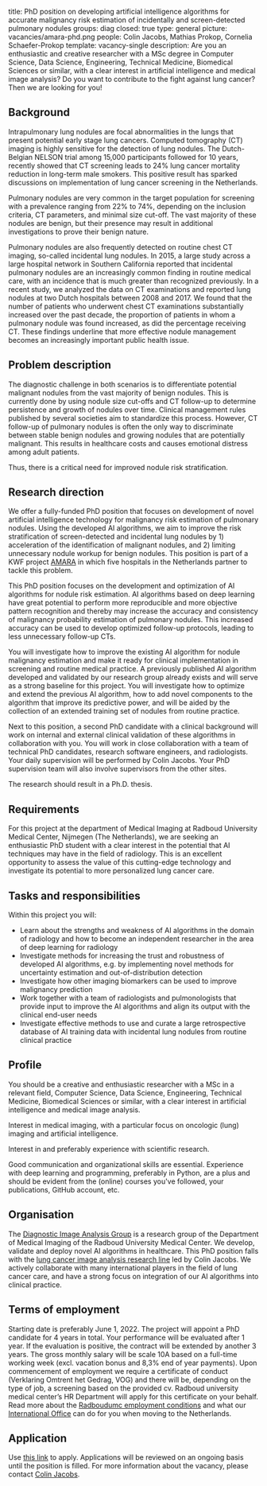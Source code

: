 title: PhD position on developing artificial intelligence algorithms for accurate malignancy risk estimation of incidentally and screen-detected pulmonary nodules
groups: diag
closed: true
type: general 
picture: vacancies/amara-phd.png
people: Colin Jacobs, Mathias Prokop, Cornelia Schaefer-Prokop
template: vacancy-single
description: Are you an enthusiastic and creative researcher with a MSc degree in Computer Science, Data Science, Engineering, Technical Medicine, Biomedical Sciences or similar, with a clear interest in artificial intelligence and medical image analysis? Do you want to contribute to the fight against lung cancer? Then we are looking for you!

## Background
Intrapulmonary lung nodules are focal abnormalities in the lungs that present potential early stage lung cancers. Computed tomography (CT) imaging is highly sensitive for the detection of lung nodules. The Dutch-Belgian NELSON trial among 15,000 participants followed for 10 years, recently showed that CT screening leads to 24% lung cancer mortality reduction in long-term male smokers. This positive result has sparked discussions on implementation of lung cancer screening in the Netherlands.

Pulmonary nodules are very common in the target population for screening with a prevalence ranging from 22% to 74%, depending on the inclusion criteria, CT parameters, and minimal size cut-off. The vast majority of these nodules are benign, but their presence may result in additional investigations to prove their benign nature. 

Pulmonary nodules are also frequently detected on routine chest CT imaging, so-called incidental lung nodules. In 2015, a large study across a large hospital network in Southern California reported that incidental pulmonary nodules are an increasingly common finding in routine medical care, with an incidence that is much greater than recognized previously. In a recent study, we analyzed the data on CT examinations and reported lung nodules at two Dutch hospitals between 2008 and 2017. We found that the number of patients who underwent chest CT examinations substantially increased over the past decade, the proportion of patients in whom a pulmonary nodule was found increased, as did the percentage receiving CT. These findings underline that more effective nodule management becomes an increasingly important public health issue.

## Problem description
The diagnostic challenge in both scenarios is to differentiate potential malignant nodules from the vast majority of benign nodules. This is currently done by using nodule size cut-offs and CT follow-up to determine persistence and growth of nodules over time. Clinical management rules published by several societies aim to standardize this process. However, CT follow-up of pulmonary nodules is often the only way to discriminate between stable benign nodules and growing nodules that are potentially malignant. This results in healthcare costs and causes emotional distress among adult patients.

Thus, there is a critical need for improved nodule risk stratification. 

## Research direction
We offer a fully-funded PhD position that focuses on development of novel artificial intelligence technology for malignancy risk estimation of pulmonary nodules. Using the developed AI algorithms, we aim to improve the risk stratification of screen-detected and incidental lung nodules by 1) acceleration of the identification of malignant nodules, and 2) limiting unnecessary nodule workup for benign nodules. This position is part of a KWF project [AMARA](https://www.diagnijmegen.nl/projects/amara/) in which five hospitals in the Netherlands partner to tackle this problem.

This PhD position focuses on the development and optimization of AI algorithms for nodule risk estimation. AI algorithms based on deep learning have great potential to perform more reproducible and more objective pattern recognition and thereby may increase the accuracy and consistency of malignancy probability estimation of pulmonary nodules. This increased accuracy can be used to develop optimized follow-up protocols, leading to less unnecessary follow-up CTs.

You will investigate how to improve the existing AI algorithm for nodule malignancy estimation and make it ready for clinical implementation in screening and routine medical practice. A previously published AI algorithm developed and validated by our research group already exists and will serve as a strong baseline for this project. You will investigate how to optimize and extend the previous AI algorithm, how to add novel components to the algorithm that improve its predictive power, and will be aided by the collection of an extended training set of nodules from routine practice.

Next to this position, a second PhD candidate with a clinical background will work on internal and external clinical validation of these algorithms in collaboration with you. You will work in close collaboration with a team of technical PhD candidates, research software engineers, and radiologists. Your daily supervision will be performed by Colin Jacobs. Your PhD supervision team will also involve supervisors from the other sites.

The research should result in a Ph.D. thesis.

## Requirements
For this project at the department of Medical Imaging at Radboud University Medical Center, Nijmegen (The Netherlands), we are seeking an enthusiastic PhD student with a clear interest in the potential that AI techniques may have in the field of radiology. This is an excellent opportunity to assess the value of this cutting-edge technology and investigate its potential to more personalized lung cancer care.

## Tasks and responsibilities
Within this project you will:

* Learn about the strengths and weakness of AI algorithms in the domain of radiology and how to become an independent researcher in the area of deep learning for radiology
* Investigate methods for increasing the trust and robustness of developed AI algorithms, e.g. by implementing novel methods for uncertainty estimation and out-of-distribution detection
* Investigate how other imaging biomarkers can be used to improve malignancy prediction
* Work together with a team of radiologists and pulmonologists that provide input to improve the AI algorithms and align its output with the clinical end-user needs
* Investigate effective methods to use and curate a large retrospective database of AI training data with incidental lung nodules from routine clinical practice

## Profile
You should be a creative and enthusiastic researcher with a MSc in a relevant field, Computer Science, Data Science, Engineering, Technical Medicine, Biomedical Sciences or similar, with a clear interest in artificial intelligence and medical image analysis.

Interest in medical imaging, with a particular focus on oncologic (lung) imaging and artificial intelligence.

Interest in and preferably experience with scientific research. 

Good communication and organizational skills are essential. Experience with deep learning and programming, preferably in Python, are a plus and should be evident from the (online) courses you've followed, your publications, GitHub account, etc.

## Organisation
The [Diagnostic Image Analysis Group](http://www.diagnijmegen.nl) is a research group of the Department of Medical Imaging of the Radboud University Medical Center.  We develop, validate and deploy novel AI algorithms in healthcare. This PhD position falls with the [lung cancer image analysis research line](https://www.diagnijmegen.nl/research/lung-cancer-image-analysis/) led by Colin Jacobs. We actively collaborate with many international players in the field of lung cancer care, and have a strong focus on integration of our AI algorithms into clinical practice.

## Terms of employment
Starting date is preferably June 1, 2022.
The project will appoint a PhD candidate for 4 years in total. Your performance will be evaluated after 1 year. If the evaluation is positive, the contract will be extended by another 3 years.
The gross monthly salary will be scale 10A based on a full-time working week (excl. vacation bonus and 8,3% end of year payments). 
Upon commencement of employment we require a certificate of conduct (Verklaring Omtrent het Gedrag, VOG) and there will be, depending on the type of job, a screening based on the provided cv. Radboud university medical center’s HR Department will apply for this certificate on your behalf.
Read more about the [Radboudumc employment conditions](http://www.radboudumc.nl/en/working-at/terms-and-conditions) and what our [International Office](https://www.radboudumc.nl/en/working-at/international-office) can do for you when moving to the Netherlands.

## Application
Use [this link](https://www.radboudumc.nl/en/vacancies/114381-phd-candidate-developing-artificial-intelligence-algorithms-for-accurate-malignancy-risk-esti) to apply.
Applications will be reviewed on an ongoing basis until the position is filled.
For more information about the vacancy, please contact [Colin Jacobs](https://www.diagnijmegen.nl/people/colin-jacobs/). 
